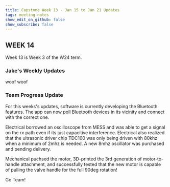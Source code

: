 ```yaml
---
title: Capstone Week 13 - Jan 15 to Jan 21 Updates
tags: meeting-notes
show_edit_on_github: false
show_subscribe: false
---
```

## WEEK 14
Week 13 is Week 3 of the W24 term.

### Jake's Weekly Updates 
woof woof

### Team Progress Update

For this weeks's updates, software is currently developing the Bluetooth features. The app can now poll Bluetooth devices in its vicinity and connect with the correct one. 

Electrical borrowed an oscilloscope from MESS and was able to get a signal on the rx path even if its just capacitive interference. Electrical also realized that the ultrasonic driver chip TDC100 was only being driven with 80khz when a minimum of 2mhz is needed. A new 8mhz oscillator was purchased and pending delivery.

Mechanical puchsed the motor, 3D-printed the 3rd generation of motor-to-handle attachment, and successfully tested that the new motor is capable of pulling the valve handle for the full 90deg rotation!


Go Team!
<!--more-->
